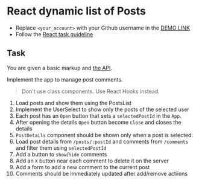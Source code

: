# React dynamic list of Posts
- Replace `<your_account>` with your Github username in the
  [DEMO LINK](https://<your_account>.github.io/react_dynamic-list-of-posts/)
- Follow the [React task guideline](https://github.com/mate-academy/react_task-guideline#react-tasks-guideline)

## Task
You are given a basic markup and [the API](https://github.com/mate-academy/fe-students-api#mate-students-api).

Implement the app to manage post comments.

> Don't use class components. Use React Hooks instead. 

1. Load posts and show them using the PostsList
1. Implement the UserSelect to show only the posts of the selected user
1. Each post has an `Open` button that sets a `selectedPostId` in the `App`.
1. After opening the details `Open` button become `Close` and closes the details
1. `PostDetails` component should be shown only when a post is selected.
1. Load post details from `/posts/:postId` and comments from `/comments` and filter them using `selectedPostId`
1. Add a button to `show`/`hide` comments
1. Add an `X` button near each comment to delete it on the server
1. Add a form to add a new comment to the current post
1. Comments should be immediately updated after add/remove actiions
 
